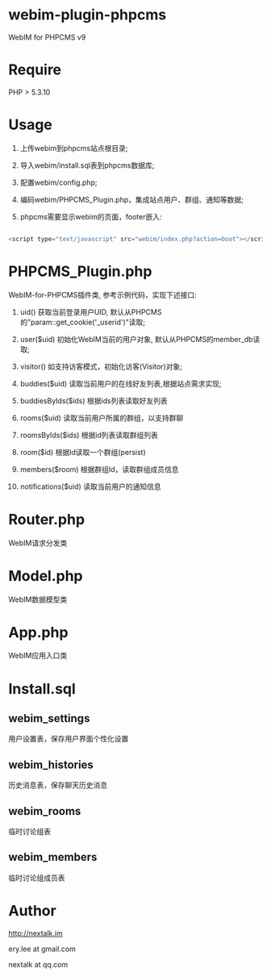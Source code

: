 webim-plugin-phpcms
===================

WebIM for PHPCMS v9

Require
=======

PHP > 5.3.10

Usage
=====

1. 上传webim到phpcms站点根目录;

2. 导入webim/install.sql表到phpcms数据库;

3. 配置webim/config.php; 

4. 编码webim/PHPCMS_Plugin.php，集成站点用户、群组、通知等数据;

5. phpcms需要显示webim的页面，footer嵌入:

```javascript

<script type="text/javascript" src="webim/index.php?action=boot"></script>

```

PHPCMS_Plugin.php
================

WebIM-for-PHPCMS插件类, 参考示例代码，实现下述接口:

1. uid() 获取当前登录用户UID, 默认从PHPCMS的"param::get_cookie('_userid')"读取;

2. user($uid) 初始化WebIM当前的用户对象, 默认从PHPCMS的member_db读取;

3. visitor() 如支持访客模式，初始化访客(Visitor)对象;

4. buddies($uid) 读取当前用户的在线好友列表,根据站点需求实现;

5. buddiesByIds($ids) 根据ids列表读取好友列表

6. rooms($uid) 读取当前用户所属的群组，以支持群聊

7. roomsByIds($ids) 根据id列表读取群组列表

8. room($id) 根据Id读取一个群组(persist)

9. members($room) 根据群组Id，读取群组成员信息

10. notifications($uid) 读取当前用户的通知信息


Router.php
==============================

WebIM请求分发类


Model.php
==============================

WebIM数据模型类


App.php
==============================

WebIM应用入口类


Install.sql
==============================


webim_settings
--------------

用户设置表，保存用户界面个性化设置


webim_histories
----------------

历史消息表，保存聊天历史消息


webim_rooms
----------------

临时讨论组表


webim_members
----------------

临时讨论组成员表


Author
======

http://nextalk.im

ery.lee at gmail.com

nextalk at qq.com



